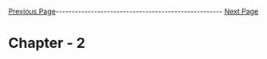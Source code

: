 


[Previous Page](https://github.com/EtricKombat/Course_Practical_Guide_EKS/blob/master/_docs/ch2/installing_the_bookstore_p1.md)---------------------------------------------------- [Next Page](https://github.com/EtricKombat/Course_Practical_Guide_EKS/blob/master/_docs/ch2/CNI_and_eks_integration_with_VPC.md)



# Chapter - 2 

## 
